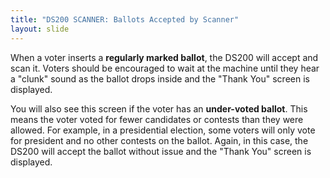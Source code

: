 ```yaml
---
title: "DS200 SCANNER: Ballots Accepted by Scanner"
layout: slide
---
```


When a voter inserts a **regularly marked ballot**, the DS200 will accept and scan it. Voters should be encouraged to wait at the machine until they hear a "clunk" sound as the ballot drops inside and the "Thank You" screen is displayed.

You will also see this screen if the voter has an **under-voted ballot**. This means the voter voted for fewer candidates or contests than they were allowed. For example, in a presidential election, some voters will only vote for president and no other contests on the ballot. Again, in this case, the DS200 will accept the ballot without issue and the "Thank You" screen is displayed.
